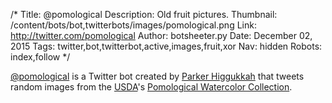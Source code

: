 /*
Title: @pomological
Description: Old fruit pictures.
Thumbnail: /content/bots/bot,twitterbots/images/pomological.png
Link: http://twitter.com/pomological
Author: botsheeter.py
Date: December 02, 2015
Tags: twitter,bot,twitterbot,active,images,fruit,xor
Nav: hidden
Robots: index,follow
*/

[@pomological](https://twitter.com/pomological) is a Twitter bot created by [Parker Higgukkah](https://twitter.com/xor) that tweets random images from the [USDA](http://www.usda.gov/wps/portal/usda/usdahome)'s  [Pomological Watercolor Collection](http://usdawatercolors.nal.usda.gov/pom/home.xhtml).

